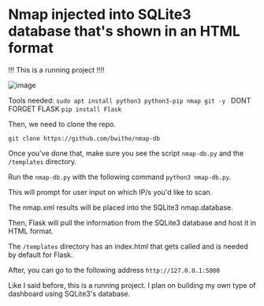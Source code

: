 # Nmap injected into SQLite3 database that's shown in an HTML format
!!! This is a running project !!!!

![image](https://github.com/BwithE/nmap-db/assets/144924113/5ebe5cbe-ebda-4008-baaa-790b490a00b2)

Tools needed:
```sudo apt install python3 python3-pip nmap git -y ```
DONT FORGET FLASK
```pip install Flask```

Then, we need to clone the repo.

```git clone https://github.com/bwithe/nmap-db```

Once you've done that, make sure you see the script ```nmap-db.py``` and the ```/templates``` directory.

Run the ```nmap-db.py``` with the following command ```python3 nmap-db.py```.

This will prompt for user input on which IP/s you'd like to scan.

The nmap.xml results will be placed into the SQLite3 nmap.database.

Then, Flask will pull the information from the SQLite3 database and host it in HTML format.

The ```/templates``` directory has an index.html that gets called and is needed by default for Flask.

After, you can go to the following address ```http://127.0.0.1:5000```

Like I said before, this is a running project. I plan on building my own type of dashboard using SQLite3's database.


